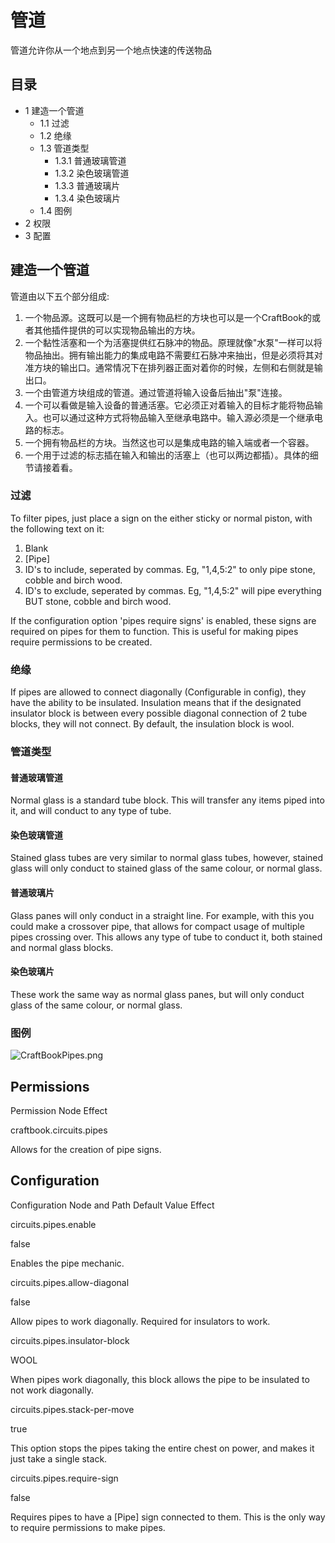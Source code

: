 # 管道 

管道允许你从一个地点到另一个地点快速的传送物品

## 目录

  * 1 建造一个管道
    * 1.1 过滤
    * 1.2 绝缘
    * 1.3 管道类型
      * 1.3.1 普通玻璃管道
      * 1.3.2 染色玻璃管道
      * 1.3.3 普通玻璃片
      * 1.3.4 染色玻璃片
    * 1.4 图例
  * 2 权限
  * 3 配置

##  建造一个管道

管道由以下五个部分组成:

  1. 一个物品源。这既可以是一个拥有物品栏的方块也可以是一个CraftBook的或者其他插件提供的可以实现物品输出的方块。 
  2. 一个黏性活塞和一个为活塞提供红石脉冲的物品。原理就像"水泵"一样可以将物品抽出。拥有输出能力的集成电路不需要红石脉冲来抽出，但是必须将其对准方块的输出口。通常情况下在排列器正面对着你的时候，左侧和右侧就是输出口。 
  3. 一个由管道方块组成的管道。通过管道将输入设备后抽出"泵"连接。 
  4. 一个可以看做是输入设备的普通活塞。它必须正对着输入的目标才能将物品输入。也可以通过这种方式将物品输入至继承电路中。输入源必须是一个继承电路的标志。 
  5. 一个拥有物品栏的方块。当然这也可以是集成电路的输入端或者一个容器。 
  6. 一个用于过滤的标志插在输入和输出的活塞上（也可以两边都插）。具体的细节请接着看。 

###  过滤

To filter pipes, just place a sign on the either sticky or normal piston, with
the following text on it:

  1. Blank 
  2. [Pipe] 
  3. ID's to include, seperated by commas. Eg, "1,4,5:2" to only pipe stone, cobble and birch wood. 
  4. ID's to exclude, seperated by commas. Eg, "1,4,5:2" will pipe everything BUT stone, cobble and birch wood. 

If the configuration option 'pipes require signs' is enabled, these signs are
required on pipes for them to function. This is useful for making pipes
require permissions to be created.

###  绝缘

If pipes are allowed to connect diagonally (Configurable in config), they have
the ability to be insulated. Insulation means that if the designated insulator
block is between every possible diagonal connection of 2 tube blocks, they
will not connect. By default, the insulation block is wool.

###  管道类型

####  普通玻璃管道

Normal glass is a standard tube block. This will transfer any items piped into
it, and will conduct to any type of tube.

####  染色玻璃管道

Stained glass tubes are very similar to normal glass tubes, however, stained
glass will only conduct to stained glass of the same colour, or normal glass.

####  普通玻璃片

Glass panes will only conduct in a straight line. For example, with this you
could make a crossover pipe, that allows for compact usage of multiple pipes
crossing over. This allows any type of tube to conduct it, both stained and
normal glass blocks.

####  染色玻璃片

These work the same way as normal glass panes, but will only conduct glass of
the same colour, or normal glass.

###  图例

![CraftBookPipes.png](http://wiki.sk89q.com/wiki/File:CraftBookPipes.png)

##  Permissions

Permission Node  Effect

craftbook.circuits.pipes

Allows for the creation of pipe signs.

##  Configuration

Configuration Node and Path  Default Value  Effect

circuits.pipes.enable

false

Enables the pipe mechanic.

circuits.pipes.allow-diagonal

false

Allow pipes to work diagonally. Required for insulators to work.

circuits.pipes.insulator-block

WOOL

When pipes work diagonally, this block allows the pipe to be insulated to not
work diagonally.

circuits.pipes.stack-per-move

true

This option stops the pipes taking the entire chest on power, and makes it
just take a single stack.

circuits.pipes.require-sign

false

Requires pipes to have a [Pipe] sign connected to them. This is the only way
to require permissions to make pipes.


